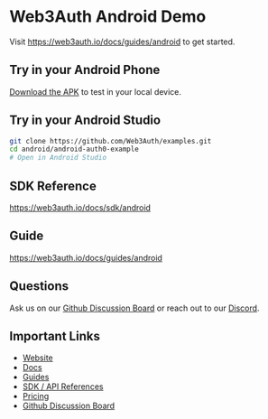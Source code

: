 # Web3Auth Android Demo

Visit https://web3auth.io/docs/guides/android to get started.

## Try in your Android Phone

[Download the APK](https://github.com/Web3Auth/examples/raw/main/android/android-example/web3auth-android-demo-app.apk)
to test in your local device.

## Try in your Android Studio

```bash
git clone https://github.com/Web3Auth/examples.git
cd android/android-auth0-example
# Open in Android Studio
```

## SDK Reference

https://web3auth.io/docs/sdk/android

## Guide

https://web3auth.io/docs/guides/android

## Questions

Ask us on our
[Github Discussion Board](https://github.com/orgs/Web3Auth/discussions) or reach
out to our [Discord](https://discord.gg/web3auth).

## Important Links

- [Website](https://web3auth.io)
- [Docs](https://web3auth.io/docs)
- [Guides](https://web3auth.io/docs/guides)
- [SDK / API References](https://web3auth.io/docs/sdk)
- [Pricing](https://web3auth.io/pricing.html)
- [Github Discussion Board](https://github.com/orgs/Web3Auth/discussions)
